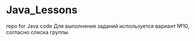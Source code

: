 # Java_Lessons
repo for Java code
Для выполнения заданий используется вариант №10, согласно списка группы.
